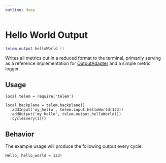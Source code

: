 ```yaml
---
outline: deep
---
```


# Hello World Output <RepoLink path="lib/output/HelloWorldOutputAdapter.lua" />

```lua
telem.output.helloWorld ()
```

Writes all metrics out in a reduced format to the terminal, primarily serving as a reference implementation for [OutputAdapter](/reference/OutputAdapter) and a simple metric logger.

## Usage

```lua{5}
local telem = require('telem')

local backplane = telem.backplane()
  :addInput('my_hello', telem.input.helloWorld(123))
  :addOutput('my_hello', telem.output.helloWorld())
  :cycleEvery(1)()
```

## Behavior

The example usage will produce the following output every cycle:

```
Hello, hello_world = 123!
```